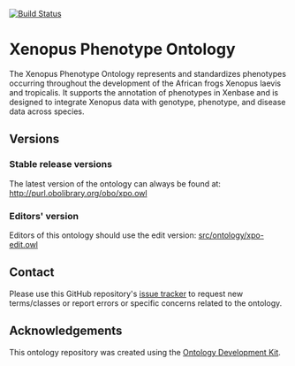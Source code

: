 [![Build Status](https://travis-ci.org/obophenotype/xenopus-phenotype-ontology.svg?branch=master)](https://travis-ci.org/obophenotype/xenopus-phenotype-ontology)

<!-- [![DOI](https://zenodo.org/badge/13996/obophenotype/xenopus-phenotype-ontology.svg)](https://zenodo.org/badge/latestdoi/13996/obophenotype/xenopus-phenotype-ontology) -->

# Xenopus Phenotype Ontology

The Xenopus Phenotype Ontology represents and standardizes phenotypes occurring throughout the development of the African frogs Xenopus laevis and tropicalis. It supports the annotation of phenotypes in Xenbase and is designed to integrate Xenopus data with genotype, phenotype, and disease data across species.

## Versions

### Stable release versions

The latest version of the ontology can always be found at: http://purl.obolibrary.org/obo/xpo.owl

### Editors' version

Editors of this ontology should use the edit version: [src/ontology/xpo-edit.owl](src/ontology/xpo-edit.owl)

## Contact

Please use this GitHub repository's [issue tracker](https://github.com/obophenotype/xenopus-phenotype-ontology/issues) to request new terms/classes or report errors or specific concerns related to the ontology.

## Acknowledgements

This ontology repository was created using the [Ontology Development Kit](https://github.com/INCATools/ontology-development-kit).
